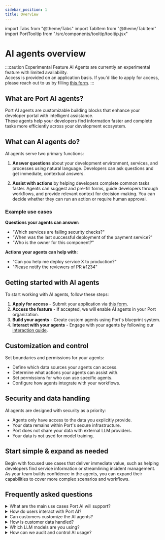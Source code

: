 ```yaml
---
sidebar_position: 1
title: Overview
---
```


import Tabs from "@theme/Tabs"
import TabItem from "@theme/TabItem"
import PortTooltip from "/src/components/tooltip/tooltip.jsx"

# AI agents overview

:::caution Experimental Feature
AI Agents are currently an experimental feature with limited availability.  
Access is provided on an application basis. If you'd like to apply for access, please reach out to us by filling [this form](https://forms.gle/krhMY7c9JM8MyJJf7).
:::

## What are Port AI agents?

Port AI agents are customizable building blocks that enhance your developer portal with intelligent assistance.  
These agents help your developers find information faster and complete tasks more efficiently across your development ecosystem.

## What can AI agents do?

AI agents serve two primary functions:

1. **Answer questions** about your development environment, services, and processes using natural language. Developers can ask questions and get immediate, contextual answers.

2. **Assist with actions** by helping developers complete common tasks faster. Agents can suggest and pre-fill forms, guide developers through workflows, and provide relevant context for decision-making. You can decide whether they can run an action or require human approval.

### Example use cases

**Questions your agents can answer:**
- "Which services are failing security checks?"
- "When was the last successful deployment of the payment service?"
- "Who is the owner for this component?"

**Actions your agents can help with:**
- "Can you help me deploy service X to production?"
- "Please notify the reviewers of PR #1234"

## Getting started with AI agents

To start working with AI agents, follow these steps:

1. **Apply for access** - Submit your application via [this form](https://forms.gle/krhMY7c9JM8MyJJf7).
2. **Access the feature** - If accepted, we will enable AI agents in your Port organization.
3. **Build your agents** - Create custom agents using Port's blueprint system.
4. **Interact with your agents** - Engage with your agents by following our [interaction guide](/ai-agents/interact-with-the-ai-agent).

## Customization and control

Set boundaries and permissions for your agents:
- Define which data sources your agents can access.
- Determine what actions your agents can assist with.
- Set permissions for who can use specific agents.
- Configure how agents integrate with your workflows.

## Security and data handling

AI agents are designed with security as a priority:
- Agents only have access to the data you explicitly provide.
- Your data remains within Port's secure infrastructure.
- Port does not share your data with external LLM providers.
- Your data is not used for model training.

## Start simple & expand as needed

Begin with focused use cases that deliver immediate value, such as helping developers find service information or streamlining incident management.  
As your team builds confidence in the agents, you can expand their capabilities to cover more complex scenarios and workflows.

## Frequently asked questions

<details>
<summary>What are the main use cases Port AI will support?</summary>

Port AI supports two primary interaction types:

1. **Ask Me Anything (Information Queries)**
    - Natural language queries about your development ecosystem
    - Examples: "Who owns service X?", "What's the deployment frequency of team Y?"
    - Focused on surfacing information from connected data sources
2. **Run an Action (Form Generation)**
    - Assist with running or pre-filling self-service actions
    - Examples: "Create a bug report", "Set up a new service"
    - Important: you can decide whether the agent can run the action automatically
</details>

<details>
<summary>How do users interact with Port AI?</summary>

- Primary interface is through our Slack app
- Full API availability
</details>

<details>
<summary>Can customers customize the AI agents?</summary>

Yes - you can create custom AI agents within Port. Customization includes:
- Creating new agents using Port's blueprint system
- Configuring agent knowledge base and access to tools
- Adjusting prompts and agent behaviors
- Setting permissions and usage boundaries

All agents operate within Port's secure framework and governance controls.
</details>

<details>
<summary>How is customer data handled?</summary>

All data processing occurs within our cloud infrastructure, and no data is shared with external LLM providers. Additionally, no customer data is used for model training, ensuring complete logical separation between different customers' data.
</details>

<details>
<summary>Which LLM models are you using?</summary>

We aim to use the best models that will yield the best results while keeping your data safe; at the moment, we work with OpenAI's GPT models, and we can change the model used behind the scenes at any given time without prior notice.
</details>

<details>
<summary>How can we audit and control AI usage?</summary>

Each interaction of the agent is saved and can be viewed in the audit logs, ensuring transparency and accountability. You have control over who can interact with and see the agents through our granular permission controls, along with an admin dashboard for monitoring usage, export capabilities for audit logs, and available rate limiting and usage controls.
</details> 